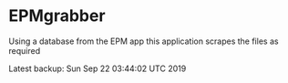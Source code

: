 # EPMgrabber
Using a database from the EPM app this application scrapes the files as required


Latest backup: Sun Sep 22 03:44:02 UTC 2019
